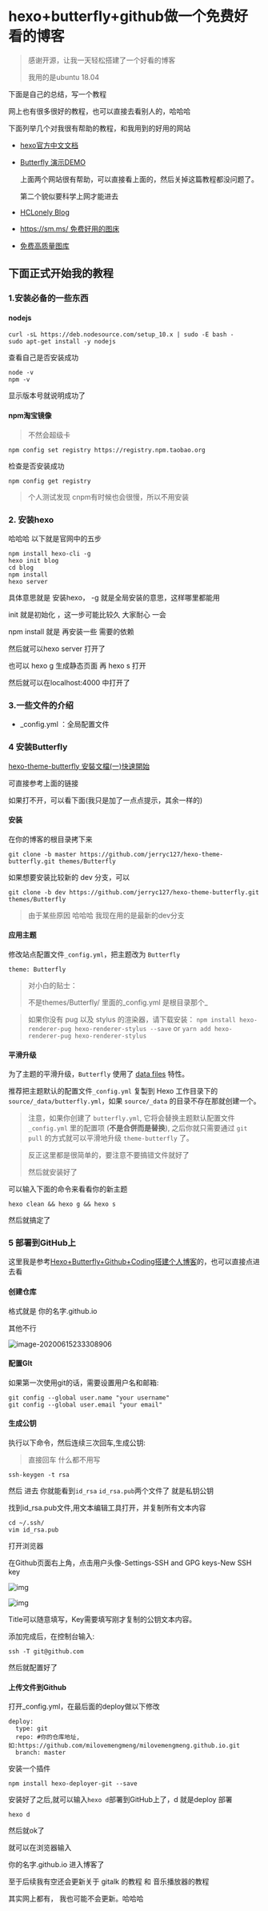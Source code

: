 # hexo+butterfly+github做一个免费好看的博客





> 感谢开源，让我一天轻松搭建了一个好看的博客
>
> 我用的是ubuntu 18.04



下面是自己的总结，写一个教程

网上也有很多很好的教程，也可以直接去看别人的，哈哈哈

下面列举几个对我很有帮助的教程，和我用到的好用的网站



+ [hexo官方中文文档](https://hexo.io/zh-cn/index.html)

+ [Butterfly 演示DEMO](https://jerryc.me/)

  上面两个网站很有帮助，可以直接看上面的，然后关掉这篇教程都没问题了。

  第二个貌似要科学上网才能进去

+ [HCLonely Blog](https://blog.hclonely.com/)

+ [https://sm.ms/  免费好用的图床](https://sm.ms/)

+ [免费高质量图库](https://www.pexels.com/zh-cn/)

  

## 下面正式开始我的教程



### 1.安装必备的一些东西

#### nodejs

```
curl -sL https://deb.nodesource.com/setup_10.x | sudo -E bash -
sudo apt-get install -y nodejs
```

查看自己是否安装成功

```
node -v
npm -v 
```

显示版本号就说明成功了

#### npm淘宝镜像 

> 不然会超级卡

```
npm config set registry https://registry.npm.taobao.org
```

检查是否安装成功

```
npm config get registry
```

>个人测试发现 cnpm有时候也会很慢，所以不用安装



### 2. 安装hexo

哈哈哈 以下就是官网中的五步

```
npm install hexo-cli -g
hexo init blog
cd blog
npm install
hexo server
```

具体意思就是 安装hexo， -g  就是全局安装的意思，这样哪里都能用

init 就是初始化 ，这一步可能比较久 大家耐心 一会 

npm install 就是 再安装一些 需要的依赖

然后就可以hexo server 打开了



也可以 hexo g 生成静态页面 再 hexo s 打开

然后就可以在localhost:4000 中打开了



### 3.一些文件的介绍

+ _config.yml ：全局配置文件 

  

### 4 安装Butterfly

[hexo-theme-butterfly 安裝文檔(一)快速開始](https://jerryc.me/posts/21cfbf15/)

可直接参考上面的链接

如果打不开，可以看下面(我只是加了一点点提示，其余一样的)

#### 安装

在你的博客的根目录拷下来

```
git clone -b master https://github.com/jerryc127/hexo-theme-butterfly.git themes/Butterfly
```

如果想要安装比较新的 dev 分支，可以

```
git clone -b dev https://github.com/jerryc127/hexo-theme-butterfly.git themes/Butterfly
```

> 由于某些原因 哈哈哈 我现在用的是最新的dev分支



#### 应用主题

修改站点配置文件`_config.yml`，把主题改为 `Butterfly`

```
theme: Butterfly
```

> 对小白的贴士：
>
> 不是themes/Butterfly/ 里面的_config.yml 是根目录那个_

>如果你没有 pug 以及 stylus 的渲染器，请下载安装： `npm install hexo-renderer-pug hexo-renderer-stylus --save` or `yarn add hexo-renderer-pug hexo-renderer-stylus`

#### 平滑升级

为了主题的平滑升级，`Butterfly` 使用了 [data files](https://hexo.io/docs/data-files.html) 特性。

推荐把主题默认的配置文件`_config.yml` 复製到 Hexo 工作目录下的 `source/_data/butterfly.yml`，如果 `source/_data` 的目录不存在那就创建一个。

> 注意，如果你创建了 `butterfly.yml`, 它将会替换主题默认配置文件`_config.yml` 里的配置项 (**不是合併而是替换**), 之后你就只需要通过 `git pull` 的方式就可以平滑地升级 `theme-butterfly` 了。



> 反正这里都是很简单的，要注意不要搞错文件就好了
>
> 然后就安装好了

可以输入下面的命令来看看你的新主题

```
hexo clean && hexo g && hexo s  
```

然后就搞定了



### 5 部署到GitHub上

这里我是参考[Hexo+Butterfly+Github+Coding搭建个人博客](https://www.jianshu.com/p/a1a4ebf0e5fc)的，也可以直接点进去看

#### 创建仓库 

格式就是 你的名字.github.io

其他不行

![image-20200615233308906](image-20200615233308906.png)

#### 配置GIt

如果第一次使用git的话，需要设置用户名和邮箱:

```
git config --global user.name "your username"
git config --global user.email "your email"
```

#### 生成公钥

执行以下命令，然后连续三次回车,生成公钥:

> 直接回车 什么都不用写

```
ssh-keygen -t rsa
```

然后 进去 你就能看到`id_rsa`  `id_rsa.pub`两个文件了 就是私钥公钥 

找到id_rsa.pub文件,用文本编辑工具打开，并复制所有文本内容

```
cd ~/.ssh/
vim id_rsa.pub
```



打开浏览器

在Github页面右上角，点击用户头像-Settings-SSH and GPG keys-New SSH key

![img](3381990-89f132eba45e498d.png)

![img](3381990-db59e95e40c39a1f.png)

Title可以随意填写，Key需要填写刚才复制的公钥文本内容。

添加完成后，在控制台输入:

```
ssh -T git@github.com
```

然后就配置好了



#### 上传文件到Github



打开_config.yml，在最后面的deploy做以下修改

```
deploy:
  type: git
  repo: #你的仓库地址,如:https://github.com/milovemengmeng/milovemengmeng.github.io.git
  branch: master
```

安装一个插件

```
npm install hexo-deployer-git --save
```

安装好了之后,就可以输入`hexo d`部署到GitHub上了，d 就是deploy 部署

```
hexo d
```

然后就ok了

就可以在浏览器输入

你的名字.github.io 进入博客了





至于后续我有空还会更新关于 gitalk 的教程 和 音乐播放器的教程

其实网上都有， 我也可能不会更新。哈哈哈

